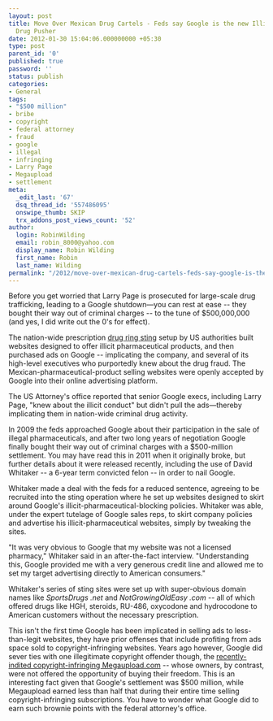 ```yaml
---
layout: post
title: Move Over Mexican Drug Cartels - Feds say Google is the new Illicit (pharma)
  Drug Pusher
date: 2012-01-30 15:04:06.000000000 +05:30
type: post
parent_id: '0'
published: true
password: ''
status: publish
categories:
- General
tags:
- "$500 million"
- bribe
- copyright
- federal attorney
- fraud
- google
- illegal
- infringing
- Larry Page
- Megaupload
- settlement
meta:
  _edit_last: '67'
  dsq_thread_id: '557486095'
  onswipe_thumb: SKIP
  trx_addons_post_views_count: '52'
author:
  login: RobinWilding
  email: robin_8000@yahoo.com
  display_name: Robin Wilding
  first_name: Robin
  last_name: Wilding
permalink: "/2012/move-over-mexican-drug-cartels-feds-say-google-is-the-new-illicit-pharma-drug-pusher/"
---
```

<p>Before you get worried that Larry Page is prosecuted for large-scale drug trafficking, leading to a Google shutdown&mdash;you can rest at ease -- they bought their way out of criminal charges -- to the tune of $500,000,000 (and yes, I did write out the 0's for effect). </p>
<p>The nation-wide prescription <a href="http://www.forbes.com/sites/timworstall/2011/08/25/googles-500-million-pharma-ad-fine/">drug ring sting</a> setup by US authorities built websites designed to offer illicit pharmaceutical products, and then purchased ads on Google -- implicating the company, and several of its high-level executives who purportedly knew about the drug fraud. The Mexican-pharmaceutical-product selling websites were openly accepted by Google into their online advertising platform. </p>
<p>The US Attorney's office reported that senior Google execs, including Larry Page, "knew about the illicit conduct" but didn't pull the ads&mdash;thereby implicating them in nation-wide criminal drug activity.</p>

<p>In 2009 the feds approached Google about their participation in the sale of illegal pharmaceuticals, and after two long years of negotiation Google finally bought their way out of criminal charges with a $500-million settlement. You may have read this in 2011 when it originally broke, but further details about it were released recently, including the use of David Whitaker -- a 6-year term convicted felon -- in order to nail Google. </p>
<p>Whitaker made a deal with the feds for a reduced sentence, agreeing to be recruited into the sting operation where he set up websites designed to skirt around Google's illicit-pharmaceutical-blocking policies. Whitaker was able, under the expert tutelage of Google sales reps, to skirt company policies and advertise his illicit-pharmaceutical websites, simply by tweaking the sites. </p>
<p>"It was very obvious to Google that my website was not a licensed pharmacy," Whitaker said in an after-the-fact interview. "Understanding this, Google provided me with a very generous credit line and allowed me to set my target advertising directly to American consumers."</p>
<p>Whitaker's series of sting sites were set up with super-obvious domain names like <em>SportsDrugs .net</em> and <em>NotGrowingOldEasy .com</em> -- all of which offered drugs like HGH, steroids, RU-486, oxycodone and hydrocodone to American customers without the necessary prescription. </p>
<p>This isn't the first time Google has been implicated in selling ads to less-than-legit websites, they have prior offenses that include profiting from ads space sold to copyright-infringing websites. Years ago however, Google did sever ties with one illegitimate copyright offender though, the <a href="http://www.pcmag.com/article2/0,2817,2399134,00.asp">recently-indited copyright-infringing Megaupload.com</a> -- whose owners, by contrast, were not offered the opportunity of buying their freedom. This is an interesting fact given that Google's settlement was $500 million, while Megaupload earned less than half that during their entire time selling copyright-infringing subscriptions. You have to wonder what Google did to earn such brownie points with the federal attorney's office.</p>
